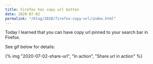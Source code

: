```yaml
---
title: Firefox has copy url button
date: 2020-07-02
permalink: "/blog/2020/firefox-copy-url/index.html"
---
```


Today I learned that you can have copy url pinned to your search bar in Firefox.

See gif below for details:

{% img "2020-07-02-share-url", "In action", "Share url in action" %}
